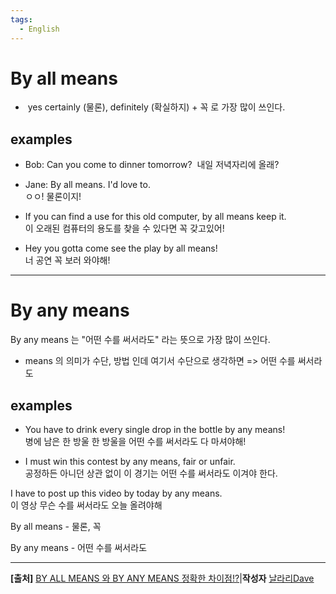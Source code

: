 ```yaml
---
tags:
  - English
---
```

# By all means

-  yes certainly (물론), definitely (확실하지) + 꼭  로 가장 많이 쓰인다.

## examples

- Bob: Can you come to dinner tomorrow? 
	내일 저녁자리에 올래?  
  
- Jane: By all means. I'd love to.  
	ㅇㅇ! 물론이지!  
- If you can find a use for this old computer, by all means keep it.  
	이 오래된 컴퓨터의 용도를 찾을 수 있다면 꼭 갖고있어!  
  
- Hey you gotta come see the play by all means!  
	너 공연 꼭 보러 와야해!

-----------------

# By any means
  
By any means 는 "어떤 수를 써서라도" 라는 뜻으로 가장 많이 쓰인다.

- means 의 의미가 수단, 방법 인데 여기서 수단으로 생각하면 => 어떤 수를 써서라도

## examples
- You have to drink every single drop in the bottle by any means!  
병에 남은 한 방울 한 방울을 어떤 수를 써서라도 다 마셔야해!

- I must win this contest by any means, fair or unfair.  
공정하든 아니던 상관 없이 이 경기는 어떤 수를 써서라도 이겨야 한다.

I have to post up this video by today by any means.  
이 영상 무슨 수를 써서라도 오늘 올려야해  

  
By all means - 물론, 꼭  
  
By any means - 어떤 수를 써서라도

---------------------------


**[출처]** [BY ALL MEANS 와 BY ANY MEANS 정확한 차이점!?](https://blog.naver.com/koreanstyl3/220987672760)|**작성자** [날라리Dave](https://blog.naver.com/koreanstyl3)

